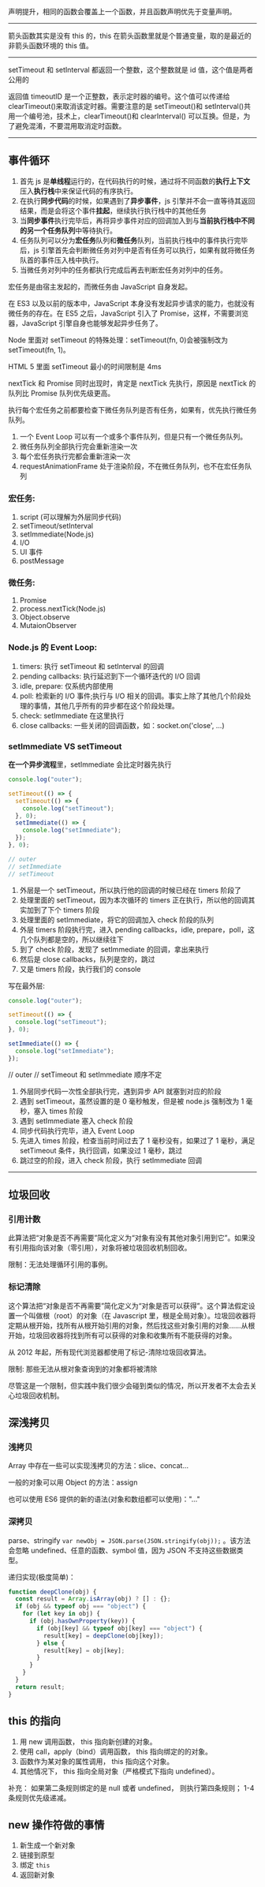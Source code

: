 声明提升，相同的函数会覆盖上一个函数，并且函数声明优先于变量声明。

---

箭头函数其实是没有 this 的，this 在箭头函数里就是个普通变量，取的是最近的非箭头函数环境的 this 值。

---

setTimeout 和 setInterval 都返回一个整数，这个整数就是 id 值，这个值是两者公用的

返回值 timeoutID 是一个正整数，表示定时器的编号。这个值可以传递给 clearTimeout()来取消该定时器。需要注意的是 setTimeout()和 setInterval()共用一个编号池，技术上，clearTimeout()和 clearInterval() 可以互换。但是，为了避免混淆，不要混用取消定时函数。

---

## 事件循环

1. 首先 js 是**单线程**运行的，在代码执行的时候，通过将不同函数的**执行上下文**压入**执行栈**中来保证代码的有序执行。
2. 在执行**同步代码**的时候，如果遇到了**异步事件**，js 引擎并不会一直等待其返回结果，而是会将这个事件**挂起**，继续执行执行栈中的其他任务
3. 当**同步事件**执行完毕后，再将异步事件对应的回调加入到与**当前执行栈中不同的另一个任务队列**中等待执行。
4. 任务队列可以分为**宏任务**队列和**微任务**队列，当前执行栈中的事件执行完毕后，js 引擎首先会判断微任务对列中是否有任务可以执行，如果有就将微任务队首的事件压入栈中执行。
5. 当微任务对列中的任务都执行完成后再去判断宏任务对列中的任务。

宏任务是由宿主发起的，而微任务由 JavaScript 自身发起。

在 ES3 以及以前的版本中，JavaScript 本身没有发起异步请求的能力，也就没有微任务的存在。在 ES5 之后，JavaScript 引入了 Promise，这样，不需要浏览器，JavaScript 引擎自身也能够发起异步任务了。

Node 里面对 setTimeout 的特殊处理：setTimeout(fn, 0)会被强制改为 setTimeout(fn, 1)。

HTML 5 里面 setTimeout 最小的时间限制是 4ms

nextTick 和 Promise 同时出现时，肯定是 nextTick 先执行，原因是 nextTick 的队列比 Promise 队列优先级更高。

执行每个宏任务之前都要检查下微任务队列是否有任务，如果有，优先执行微任务队列。

1. 一个 Event Loop 可以有一个或多个事件队列，但是只有一个微任务队列。
2. 微任务队列全部执行完会重新渲染一次
3. 每个宏任务执行完都会重新渲染一次
4. requestAnimationFrame 处于渲染阶段，不在微任务队列，也不在宏任务队列

### 宏任务:

1. script (可以理解为外层同步代码)
2. setTimeout/setInterval
3. setImmediate(Node.js)
4. I/O
5. UI 事件
6. postMessage

### 微任务:

1. Promise
2. process.nextTick(Node.js)
3. Object.observe
4. MutaionObserver

### Node.js 的 Event Loop:

1. timers: 执行 setTimeout 和 setInterval 的回调
2. pending callbacks: 执行延迟到下一个循环迭代的 I/O 回调
3. idle, prepare: 仅系统内部使用
4. poll: 检索新的 I/O 事件;执行与 I/O 相关的回调。事实上除了其他几个阶段处理的事情，其他几乎所有的异步都在这个阶段处理。
5. check: setImmediate 在这里执行
6. close callbacks: 一些关闭的回调函数，如：socket.on('close', ...)

### setImmediate VS setTimeout

**在一个异步流程**里，setImmediate 会比定时器先执行

```js
console.log("outer");

setTimeout(() => {
  setTimeout(() => {
    console.log("setTimeout");
  }, 0);
  setImmediate(() => {
    console.log("setImmediate");
  });
}, 0);

// outer
// setImmediate
// setTimeout
```

1. 外层是一个 setTimeout，所以执行他的回调的时候已经在 timers 阶段了
2. 处理里面的 setTimeout，因为本次循环的 timers 正在执行，所以他的回调其实加到了下个 timers 阶段
3. 处理里面的 setImmediate，将它的回调加入 check 阶段的队列
4. 外层 timers 阶段执行完，进入 pending callbacks，idle, prepare，poll，这几个队列都是空的，所以继续往下
5. 到了 check 阶段，发现了 setImmediate 的回调，拿出来执行
6. 然后是 close callbacks，队列是空的，跳过
7. 又是 timers 阶段，执行我们的 console

写在最外层:

```js
console.log("outer");

setTimeout(() => {
  console.log("setTimeout");
}, 0);

setImmediate(() => {
  console.log("setImmediate");
});
```

// outer
// setTimeout 和 setImmediate 顺序不定

1. 外层同步代码一次性全部执行完，遇到异步 API 就塞到对应的阶段
2. 遇到 setTimeout，虽然设置的是 0 毫秒触发，但是被 node.js 强制改为 1 毫秒，塞入 times 阶段
3. 遇到 setImmediate 塞入 check 阶段
4. 同步代码执行完毕，进入 Event Loop
5. 先进入 times 阶段，检查当前时间过去了 1 毫秒没有，如果过了 1 毫秒，满足 setTimeout 条件，执行回调，如果没过 1 毫秒，跳过
6. 跳过空的阶段，进入 check 阶段，执行 setImmediate 回调

---

## 垃圾回收

### 引用计数

此算法把“对象是否不再需要”简化定义为“对象有没有其他对象引用到它”。如果没有引用指向该对象（零引用），对象将被垃圾回收机制回收。

限制：无法处理循环引用的事例。

### 标记清除

这个算法把“对象是否不再需要”简化定义为“对象是否可以获得”。这个算法假定设置一个叫做根（root）的对象（在 Javascript 里，根是全局对象）。垃圾回收器将定期从根开始，找所有从根开始引用的对象，然后找这些对象引用的对象……从根开始，垃圾回收器将找到所有可以获得的对象和收集所有不能获得的对象。

从 2012 年起，所有现代浏览器都使用了标记-清除垃圾回收算法。

限制: 那些无法从根对象查询到的对象都将被清除

尽管这是一个限制，但实践中我们很少会碰到类似的情况，所以开发者不太会去关心垃圾回收机制。

## 深浅拷贝

### 浅拷贝

Array 中存在一些可以实现浅拷贝的方法：slice、concat...

一般的对象可以用 Object 的方法：assign

也可以使用 ES6 提供的新的语法(对象和数组都可以使用)："..."

### 深拷贝

parse、stringify `var newObj = JSON.parse(JSON.stringify(obj));` 。该方法会忽略 undefined、任意的函数、symbol 值，因为 JSON 不支持这些数据类型。

递归实现(极度简单)：

```js
function deepClone(obj) {
  const result = Array.isArray(obj) ? [] : {};
  if (obj && typeof obj === "object") {
    for (let key in obj) {
      if (obj.hasOwnProperty(key)) {
        if (obj[key] && typeof obj[key] === "object") {
          result[key] = deepClone(obj[key]);
        } else {
          result[key] = obj[key];
        }
      }
    }
  }
  return result;
}
```

## this 的指向

1. 用 new 调用函数， this 指向新创建的对象。
2. 使用 call，apply（bind）调用函数， this 指向绑定的的对象。
3. 函数作为某对象的属性调用， this 指向这个对象。
4. 其他情况下， this 指向全局对象（严格模式下指向 undefined）。

补充： 如果第二条规则绑定的是 null 或者 undefined， 则执行第四条规则； 1-4 条规则优先级递减。

## new 操作符做的事情

1. 新生成一个新对象
2. 链接到原型
3. 绑定 `this`
4. 返回新对象
